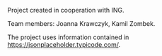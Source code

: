 Project created in cooperation with ING. 

Team members: 
Joanna Krawczyk,
Kamil Zombek.


The project uses information contained in https://jsonplaceholder.typicode.com/.

